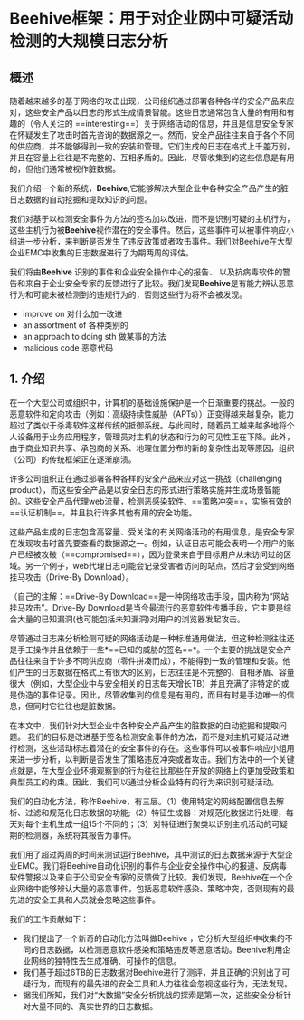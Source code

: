 # Beehive框架：用于对企业网中可疑活动检测的大规模日志分析

## 概述

随着越来越多的基于网络的攻击出现，公司组织通过部署各种各样的安全产品来应对，这些安全产品以日志的形式生成情景智能。这些日志通常包含大量的有用和有趣的（令人关注的 ==interesting==）关于网络活动的信息，并且是信息安全专家在怀疑发生了攻击时首先咨询的数据源之一。然而，安全产品往往来自于各个不同的供应商，并不能够得到一致的安装和管理。它们生成的日志在格式上千差万别，并且在容量上往往是不完整的、互相矛盾的。因此，尽管收集到的这些信息是有用的，但他们通常被视作脏数据。

​        我们介绍一个新的系统，**Beehive**,它能够解决大型企业中各种安全产品产生的脏日志数据的自动挖掘和提取知识的问题。

​       我们对基于以检测安全事件为方法的签名加以改进，而不是识别可疑的主机行为，这些主机行为被**Beehive**视作潜在的安全事件。然后，这些事件可以被事件响应小组进一步分析，来判断是否发生了违反政策或者攻击事件。我们对Beehive在大型企业EMC中收集的日志数据进行了为期两周的评估。

我们将由**Beehive** 识别的事件和企业安全操作中心的报告、 以及抗病毒软件的警告和来自于企业安全专家的反馈进行了比较。我们发现**Beehive**是有能力辨认恶意行为和可能未被检测到的违规行为的，否则这些行为将不会被发现。

- improve on 对什么加一改进
- an assortment of  各种类别的
- an approach to doing sth 做某事的方法
- malicious code 恶意代码

## 1. 介绍

​       在一个大型公司或组织中，计算机的基础设施保护是一个日渐重要的挑战。一般的恶意软件和定向攻击（例如：高级持续性威胁（APTs））正变得越来越复杂，能力超过了类似于杀毒软件这样传统的抵御系统。与此同时，随着员工越来越多地将个人设备用于业务应用程序，管理员对主机的状态和行为的可见性正在下降。此外，由于商业知识共享、承包商的关系、地理位置分布的新的复杂性出现等原因，组织（公司）的传统框架正在逐渐崩溃。

​       许多公司组织正在通过部署各种各样的安全产品来应对这一挑战（challenging product），而这些安全产品是以安全日志的形式进行策略实施并生成场景智能的。这些安全产品代理web流量，检测恶感染软件、==策略冲突==，实施有效的==认证机制==，并且执行许多其他有用的安全功能。

​       这些产品生成的日志包含高容量、受关注的有关网络活动的有用信息，是安全专家在发现攻击时首先要查看的数据源之一。例如，认证日志可能会表明一个用户的账户已经被攻破（==compromised==），因为登录来自于目标用户从未访问过的区域。另一个例子，web代理日志可能会记录受害者访问的站点，然后才会受到网络挂马攻击（Drive-By Download）。

（自己的注解：==Drive-By Download==是一种网络攻击手段，国内称为“网站挂马攻击”。Drive-By Download是当今最流行的恶意软件传播手段，它主要是综合大量的已知漏洞(也可能包括未知漏洞)对用户的浏览器发起攻击。

​        尽管通过日志来分析检测可疑的网络活动是一种标准通用做法，但这种检测往往还是手工操作并且依赖于一些*==已知的威胁的签名==*。一个主要的挑战是安全产品往往来自于许多不同供应商（零件拼凑而成），不能得到一致的管理和安装。他们产生的日志数据在格式上有很大的区别，日志往往是不完整的、自相矛盾、容量很大（例如，大型企业中与安全相关的日志每天增长TB）并且充满了非特定的或是伪造的事件记录。因此，尽管收集到的信息是有用的，而且有时是手边唯一的信息，但同时它往往也是脏数据。

​      在本文中，我们针对大型企业中各种安全产品产生的脏数据的自动挖掘和提取问题。 我们的目标是改进基于签名检测安全事件的方法，而不是对主机可疑活动进行检测，这些活动标志着潜在的安全事件的存在。这些事件可以被事件响应小组用来进一步分析，以判断是否发生了策略违反冲突或者攻击。我们方法中的一个关键点就是，在大型企业环境观察到的行为往往比那些在开放的网络上的更加受政策和典型员工的约束。因此，我们可以通过分析企业特有的行为来识别可疑活动。

​       我们的自动化方法，称作Beehive，有三层。（1）使用特定的网络配置信息去解析、过滤和规范化日志数据的功能;（2）特征生成器：对规范化数据进行处理，每天对每个主机生成一组15个不同的；（3）对特征进行聚类以识别主机活动的可疑期的检测器，系统将其报告为事件。 

​       我们用了超过两周的时间来测试运行Beehive，其中测试的日志数据来源于大型企业EMC。我们将Beehive自动化识别的事件与企业安全操作中心的报道、反病毒软件警报以及来自于公司安全专家的反馈做了比较。我们发现，Beehive在一个企业网络中能够辨认大量的恶意事件，包括恶意软件感染、策略冲突，否则现有的最先进的安全工具和人员就会忽略这些事件。

 我们的工作贡献如下：

- 我们提出了一个新奇的自动化方法叫做Beehive ，它分析大型组织中收集的不同的日志数据，以检测恶意软件感染和策略违反等恶意活动。Beehive利用企业网络的独特性去生成准确、可操作的信息。
- 我们基于超过6TB的日志数据对Beehive进行了测评，并且正确的识别出了可疑行为，而现有的最先进的安全工具和人力往往会忽视这些行为，无法发现。
- 据我们所知，我们对“大数据”安全分析挑战的探索是第一次，这些安全分析针对大量不同的、真实世界的日志数据。

 